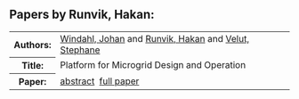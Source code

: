 <h2>Papers by Runvik, Hakan:</h2>
<!-- Begin papers -->
<table>
<tr><th>Authors:</th><td>
<a href="../authors/author_260.html">Windahl, Johan</a> and 
<a href="../authors/author_205.html">Runvik, Hakan</a> and 
<a href="../authors/author_249.html">Velut, Stephane</a>
</td></tr>
<tr><th>Title:  </th><td>Platform for Microgrid Design and Operation</td></tr>
<tr><th>Paper:  </th><td><a href="../abstracts/Modelica2019abstract4A1.pdf">abstract</a>&nbsp;&nbsp;<a href="../papers/Modelica2019paper4A1.pdf">full paper</a></td></tr>
</table>
<br>
<!-- End papers -->